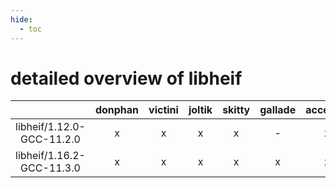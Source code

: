 ```yaml
---
hide:
  - toc
---
```


detailed overview of libheif
============================

| |donphan|victini|joltik|skitty|gallade|accelgor|swalot|doduo|
| :---: | :---: | :---: | :---: | :---: | :---: | :---: | :---: | :---: |
|libheif/1.12.0-GCC-11.2.0|x|x|x|x|-|x|x|x|
|libheif/1.16.2-GCC-11.3.0|x|x|x|x|x|x|x|-|
